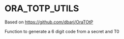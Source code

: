 # ORA_TOTP_UTILS
Based on https://github.com/dbarj/OraTOtP

Function to generate a 6 digit code from a secret and T0
